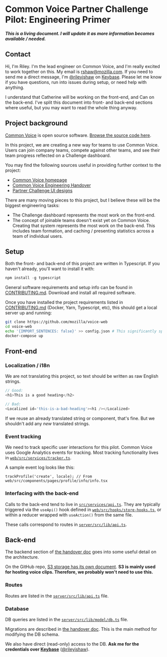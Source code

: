 # Common Voice Partner Challenge Pilot: Engineering Primer

**_This is a living document. I will update it as more information becomes available / needed._**

## Contact

Hi, I'm Riley. I'm the lead engineer on Common Voice, and I'm really excited to work together on this. My email is rshaw@mozilla.com. If you need to send me a direct message, I'm [@rileyjshaw](https://keybase.io/rileyjshaw) on [Keybase](https://keybase.io/). Please let me know if you have questions, run into issues during setup, or need help with anything.

I understand that Catherine will be working on the front-end, and Can on the back-end. I've split this document into front- and back-end sections where useful, but you may want to read the whole thing anyway.

## Project background

[Common Voice](https://voice.mozilla.org/en) is open source software. [Browse the source code here](https://github.com/mozilla/voice-web).

In this project, we are creating a new way for teams to use Common Voice. Users can join company teams, compete against other teams, and see their team progress reflected on a Challenge dashboard.

You may find the following sources useful in providing further context to the project:

- [Common Voice homepage](https://voice.mozilla.org/en)
- [Common Voice Engineering Handover](https://docs.google.com/document/d/1sn15hBvgVW4UGhaluwe5XItC7hjztVjZg1eNx3oNgbc/edit?ts=5d9c5da0)
- [Partner Challenge UI designs](https://miro.com/app/board/o9J_kwpdQeg=/)

There are many moving pieces to this project, but I believe these will be the biggest engineering tasks:

- The Challenge dashboard represents the most work on the front-end.
- The concept of joinable teams doesn't exist yet on Common Voice. Creating that system represents the most work on the back-end. This includes team formation, and caching / presenting statistics across a team of individual users.

## Setup

Both the front- and back-end of this project are written in Typescript. If you haven't already, you'll want to install it with:

```.js
npm install -g typescript
```

General software requirements and setup info can be found in [CONTRIBUTING.md](https://github.com/mozilla/voice-web/blob/master/CONTRIBUTING.md). Download and install all required software.

Once you have installed the project requirements listed in [CONTRIBUTING.md](https://github.com/mozilla/voice-web/blob/master/CONTRIBUTING.md) (Docker, Yarn, Typescript, etc), this should get a local server up and running:

```.sh
git clone https://github.com/mozilla/voice-web
cd voice-web
echo '{IMPORT_SENTENCES: false}' >> config.json # This significantly speeds up rebuilding.
docker-compose up
```

## Front-end

###

### Localization / i18n

We are not translating this project, so text should be written as raw English strings.

```.js
// Good:
<h1>This is a good heading</h2>

// Bad:
<Localized id='this-is-a-bad-heading'><h1 /></Localized>
```

If we reuse an already translated string or component, that's fine. But we shouldn't add any _new_ translated strings.

### Event tracking

We need to track specific user interactions for this pilot. Common Voice uses Google Analytics events for tracking. Most tracking functionality lives in [`web/src/services/tracker.ts`](https://github.com/mozilla/voice-web/blob/master/web/src/services/tracker.ts).

A sample event log looks like this:

```
trackProfile('create', locale); // From web/src/components/pages/profile/info/info.tsx
```

### Interfacing with the back-end

Calls to the back-end tend to live in [`src/services/api.ts`](https://github.com/mozilla/voice-web/blob/master/web/src/services/api.ts). They are typically triggered via the `useApi()` hook defined in [`web/src/hooks/store-hooks.ts`](https://github.com/mozilla/voice-web/blob/master/web/src/hooks/store-hooks.ts), or within a reducer wrapped with `useAction()` from the same file.

These calls correspond to routes in [`server/src/lib/api.ts`](https://github.com/mozilla/voice-web/blob/master/server/src/lib/api.ts).

## Back-end

The backend section of [the handover doc](https://docs.google.com/document/d/1sn15hBvgVW4UGhaluwe5XItC7hjztVjZg1eNx3oNgbc/edit?ts=5d9c5da0) goes into some useful detail on the architecture.

On the GitHub repo, [S3 storage has its own document](https://github.com/mozilla/voice-web/blob/master/docs/HOWTO_S3.md). **S3 is mainly used for hosting voice clips. Therefore, we probably won't need to use this.**

### Routes

Routes are listed in the [`server/src/lib/api.ts`](https://github.com/mozilla/voice-web/blob/master/server/src/lib/api.ts) file.

### Database

DB queries are listed in the [`server/src/lib/model/db.ts`](https://github.com/mozilla/voice-web/blob/master/server/src/lib/model/db.ts) file.

Migrations are described in [the handover doc](https://docs.google.com/document/d/1sn15hBvgVW4UGhaluwe5XItC7hjztVjZg1eNx3oNgbc/edit?ts=5d9c5da0). This is the main method for modifying the DB schema.

We also have direct (read-only) access to the DB. **Ask me for the credentials over [Keybase](https://keybase.io/)** ([@rileyjshaw](https://keybase.io/rileyjshaw)).
